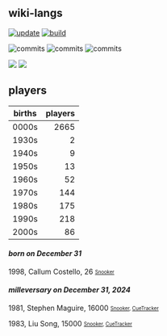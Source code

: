 ## wiki-langs
[![update](https://github.com/dreamerminsk/wiki-langs/actions/workflows/update-tables.yml/badge.svg)](https://github.com/dreamerminsk/wiki-langs/actions/workflows/update-tables.yml)
[![build](https://github.com/dreamerminsk/wiki-langs/actions/workflows/build.yml/badge.svg)](https://github.com/dreamerminsk/wiki-langs/actions/workflows/build.yml)

![commits](https://img.shields.io/github/commit-activity/y/dreamerminsk/wiki-langs)
![commits](https://img.shields.io/github/commit-activity/m/dreamerminsk/wiki-langs)
![commits](https://img.shields.io/github/commit-activity/w/dreamerminsk/wiki-langs)

![](https://img.shields.io/github/languages/code-size/dreamerminsk/wiki-langs)
![](https://img.shields.io/github/repo-size/dreamerminsk/wiki-langs)

## players
| births | players |
| :----: | ------: |
| 0000s | 2665 |
| 1930s | 2 |
| 1940s | 9 |
| 1950s | 13 |
| 1960s | 52 |
| 1970s | 144 |
| 1980s | 175 |
| 1990s | 218 |
| 2000s | 86 |

#### ***born on December 31***
1998, Callum Costello, 26 <sub><sup>[Snooker](http://www.snooker.org/res/index.asp?player=2195)</sup></sub>


#### ***milleversary on December 31, 2024***
1981, Stephen Maguire, 16000 <sub><sup>[Snooker](http://www.snooker.org/res/index.asp?player=2), [CueTracker](http://cuetracker.net/Players/stephen-maguire/)</sup></sub>

1983, Liu Song, 15000 <sub><sup>[Snooker](http://www.snooker.org/res/index.asp?player=46), [CueTracker](http://cuetracker.net/Players/liu-song/)</sup></sub>



